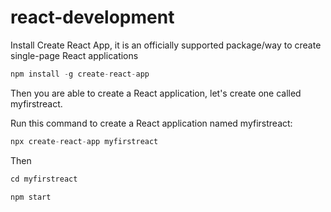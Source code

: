 # react-development

Install Create React App, it is an officially supported package/way to create single-page React applications

```python
npm install -g create-react-app
```

Then you are able to create a React application, let's create one called myfirstreact.

Run this command to create a React application named myfirstreact:

```python
npx create-react-app myfirstreact
```

Then

```python
cd myfirstreact

npm start
```


